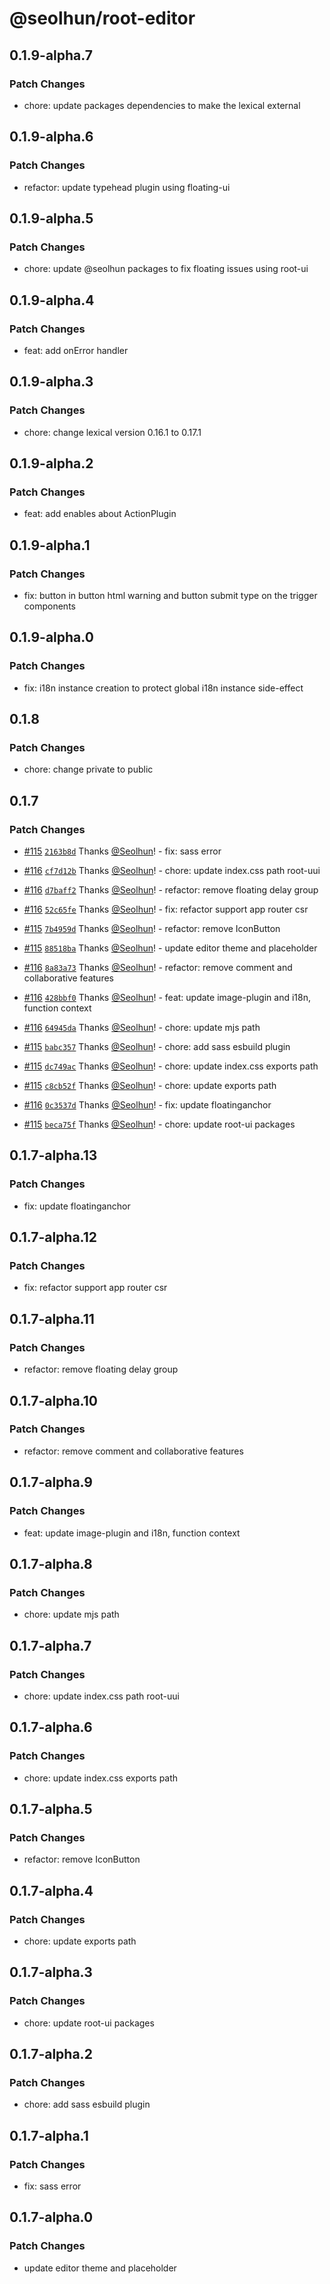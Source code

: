 # @seolhun/root-editor

## 0.1.9-alpha.7

### Patch Changes

- chore: update packages dependencies to make the lexical external

## 0.1.9-alpha.6

### Patch Changes

- refactor: update typehead plugin using floating-ui

## 0.1.9-alpha.5

### Patch Changes

- chore: update @seolhun packages to fix floating issues using root-ui

## 0.1.9-alpha.4

### Patch Changes

- feat: add onError handler

## 0.1.9-alpha.3

### Patch Changes

- chore: change lexical version 0.16.1 to 0.17.1

## 0.1.9-alpha.2

### Patch Changes

- feat: add enables about ActionPlugin

## 0.1.9-alpha.1

### Patch Changes

- fix: button in button html warning and button submit type on the trigger components

## 0.1.9-alpha.0

### Patch Changes

- fix: i18n instance creation to protect global i18n instance side-effect

## 0.1.8

### Patch Changes

- chore: change private to public

## 0.1.7

### Patch Changes

- [#115](https://github.com/Seolhun/root-editor/pull/115) [`2163b8d`](https://github.com/Seolhun/root-editor/commit/2163b8d4fa2be2f275ad2d64d5769f2c33dbd4a3) Thanks [@Seolhun](https://github.com/Seolhun)! - fix: sass error

- [#116](https://github.com/Seolhun/root-editor/pull/116) [`cf7d12b`](https://github.com/Seolhun/root-editor/commit/cf7d12b83e282c8eb8cba838a0d7b02d8537fdf5) Thanks [@Seolhun](https://github.com/Seolhun)! - chore: update index.css path root-uui

- [#116](https://github.com/Seolhun/root-editor/pull/116) [`d7baff2`](https://github.com/Seolhun/root-editor/commit/d7baff21888654f13c0297ff6a931fb99d8ef016) Thanks [@Seolhun](https://github.com/Seolhun)! - refactor: remove floating delay group

- [#116](https://github.com/Seolhun/root-editor/pull/116) [`52c65fe`](https://github.com/Seolhun/root-editor/commit/52c65feb47b412f76beff578444f9e053a65f992) Thanks [@Seolhun](https://github.com/Seolhun)! - fix: refactor support app router csr

- [#115](https://github.com/Seolhun/root-editor/pull/115) [`7b4959d`](https://github.com/Seolhun/root-editor/commit/7b4959dae98071d2c488b12c08fb448c23912af2) Thanks [@Seolhun](https://github.com/Seolhun)! - refactor: remove IconButton

- [#115](https://github.com/Seolhun/root-editor/pull/115) [`88518ba`](https://github.com/Seolhun/root-editor/commit/88518ba9e7bde361f7b6471619873886c0bad007) Thanks [@Seolhun](https://github.com/Seolhun)! - update editor theme and placeholder

- [#116](https://github.com/Seolhun/root-editor/pull/116) [`8a83a73`](https://github.com/Seolhun/root-editor/commit/8a83a732629ab37a306f597af1ebb58c292a6bd3) Thanks [@Seolhun](https://github.com/Seolhun)! - refactor: remove comment and collaborative features

- [#116](https://github.com/Seolhun/root-editor/pull/116) [`428bbf0`](https://github.com/Seolhun/root-editor/commit/428bbf0a3801e6c82770f3946a86498a6f89b230) Thanks [@Seolhun](https://github.com/Seolhun)! - feat: update image-plugin and i18n, function context

- [#116](https://github.com/Seolhun/root-editor/pull/116) [`64945da`](https://github.com/Seolhun/root-editor/commit/64945da66c0ccdd30a67903ee6ef6b9045a2acc4) Thanks [@Seolhun](https://github.com/Seolhun)! - chore: update mjs path

- [#115](https://github.com/Seolhun/root-editor/pull/115) [`babc357`](https://github.com/Seolhun/root-editor/commit/babc3575ce44d6b38061248faebdc3b92361c208) Thanks [@Seolhun](https://github.com/Seolhun)! - chore: add sass esbuild plugin

- [#115](https://github.com/Seolhun/root-editor/pull/115) [`dc749ac`](https://github.com/Seolhun/root-editor/commit/dc749ac2de1d376c3ee774f6d5d67c9a02b5fd25) Thanks [@Seolhun](https://github.com/Seolhun)! - chore: update index.css exports path

- [#115](https://github.com/Seolhun/root-editor/pull/115) [`c8cb52f`](https://github.com/Seolhun/root-editor/commit/c8cb52f95b9e193d010bd3b46f58e7a63f91e019) Thanks [@Seolhun](https://github.com/Seolhun)! - chore: update exports path

- [#116](https://github.com/Seolhun/root-editor/pull/116) [`0c3537d`](https://github.com/Seolhun/root-editor/commit/0c3537dd5e68859568d18b62244b36ff3fa75e0c) Thanks [@Seolhun](https://github.com/Seolhun)! - fix: update floatinganchor

- [#115](https://github.com/Seolhun/root-editor/pull/115) [`beca75f`](https://github.com/Seolhun/root-editor/commit/beca75f2caedc89b62a98ebc3d61689e0495558e) Thanks [@Seolhun](https://github.com/Seolhun)! - chore: update root-ui packages

## 0.1.7-alpha.13

### Patch Changes

- fix: update floatinganchor

## 0.1.7-alpha.12

### Patch Changes

- fix: refactor support app router csr

## 0.1.7-alpha.11

### Patch Changes

- refactor: remove floating delay group

## 0.1.7-alpha.10

### Patch Changes

- refactor: remove comment and collaborative features

## 0.1.7-alpha.9

### Patch Changes

- feat: update image-plugin and i18n, function context

## 0.1.7-alpha.8

### Patch Changes

- chore: update mjs path

## 0.1.7-alpha.7

### Patch Changes

- chore: update index.css path root-uui

## 0.1.7-alpha.6

### Patch Changes

- chore: update index.css exports path

## 0.1.7-alpha.5

### Patch Changes

- refactor: remove IconButton

## 0.1.7-alpha.4

### Patch Changes

- chore: update exports path

## 0.1.7-alpha.3

### Patch Changes

- chore: update root-ui packages

## 0.1.7-alpha.2

### Patch Changes

- chore: add sass esbuild plugin

## 0.1.7-alpha.1

### Patch Changes

- fix: sass error

## 0.1.7-alpha.0

### Patch Changes

- update editor theme and placeholder
